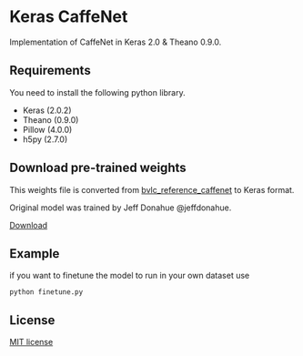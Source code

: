 # Keras CaffeNet

Implementation of CaffeNet in Keras 2.0 & Theano 0.9.0.

## Requirements

You need to install the following python library.

- Keras (2.0.2)
- Theano (0.9.0)
- Pillow (4.0.0)
- h5py (2.7.0)

## Download pre-trained weights

This weights file is converted from [bvlc_reference_caffenet](https://github.com/BVLC/caffe/tree/master/models/bvlc_reference_caffenet) to Keras format.

Original model was trained by Jeff Donahue @jeffdonahue.

[Download](https://drive.google.com/file/d/0B3H1zuduGkKXUEl2cERFczByVTQ/view?usp=sharing)

## Example

if you want to finetune the model to run in your own dataset use

    python finetune.py




## License

[MIT license](http://opensource.org/licenses/MIT)
